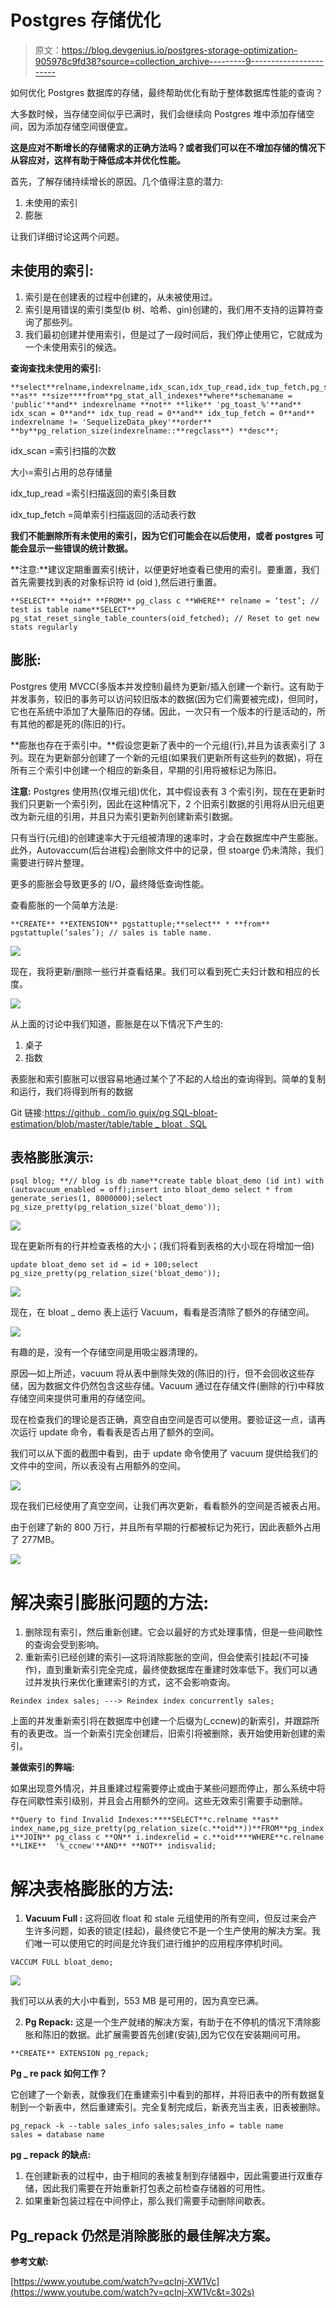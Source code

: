 # Postgres 存储优化

> 原文：<https://blog.devgenius.io/postgres-storage-optimization-905978c9fd38?source=collection_archive---------9----------------------->

如何优化 Postgres 数据库的存储，最终帮助优化有助于整体数据库性能的查询？

大多数时候，当存储空间似乎已满时，我们会继续向 Postgres 堆中添加存储空间，因为添加存储空间很便宜。

**这是应对不断增长的存储需求的正确方法吗？或者我们可以在不增加存储的情况下从容应对，这样有助于降低成本并优化性能。**

首先，了解存储持续增长的原因。几个值得注意的潜力:

1.  未使用的索引
2.  膨胀

让我们详细讨论这两个问题。

## 未使用的索引:

1.  索引是在创建表的过程中创建的，从未被使用过。
2.  索引是用错误的索引类型(b 树、哈希、gin)创建的，我们用不支持的运算符查询了那些列。
3.  我们最初创建并使用索引，但是过了一段时间后，我们停止使用它，它就成为一个未使用索引的候选。

**查询查找未使用的索引:**

```
**select**relname,indexrelname,idx_scan,idx_tup_read,idx_tup_fetch,pg_size_pretty(pg_relation_size(indexrelname::**regclass**)) **as** **size****from**pg_stat_all_indexes**where**schemaname = 'public'**and** indexrelname **not** **like** 'pg_toast_%'**and** idx_scan = 0**and** idx_tup_read = 0**and** idx_tup_fetch = 0**and** indexrelname != 'SequelizeData_pkey'**order** **by**pg_relation_size(indexrelname::**regclass**) **desc**;
```

idx_scan =索引扫描的次数

大小=索引占用的总存储量

idx_tup_read =索引扫描返回的索引条目数

idx_tup_fetch =简单索引扫描返回的活动表行数

**我们不能删除所有未使用的索引，因为它们可能会在以后使用，或者 postgres 可能会显示一些错误的统计数据。**

**注意:**建议定期重置索引统计，以便更好地查看已使用的索引。要重置，我们首先需要找到表的对象标识符 id (oid ),然后进行重置。

```
**SELECT** **oid** **FROM** pg_class c **WHERE** relname = ‘test’; // test is table name**SELECT** pg_stat_reset_single_table_counters(oid_fetched); // Reset to get new stats regularly
```

## **膨胀:**

Postgres 使用 MVCC(多版本并发控制)最终为更新/插入创建一个新行。这有助于并发事务，较旧的事务可以访问较旧版本的数据(因为它们需要被完成)，但同时，它也在系统中添加了大量陈旧的存储。因此，一次只有一个版本的行是活动的，所有其他的都是死的(陈旧的)行。

**膨胀也存在于索引中。**假设您更新了表中的一个元组(行),并且为该表索引了 3 列。现在为更新部分创建了一个新的元组(如果我们更新所有这些列的数据)，将在所有三个索引中创建一个相应的新条目，早期的引用将被标记为陈旧。

**注意:** Postgres 使用热(仅堆元组)优化，其中假设表有 3 个索引列，现在在更新时我们只更新一个索引列，因此在这种情况下，2 个旧索引数据的引用将从旧元组更改为新元组的引用，并且只为索引更新列创建新索引数据。

只有当行(元组)的创建速率大于元组被清理的速率时，才会在数据库中产生膨胀。此外，Autovaccum(后台进程)会删除文件中的记录，但 stoarge 仍未清除，我们需要进行碎片整理。

更多的膨胀会导致更多的 I/O，最终降低查询性能。

查看膨胀的一个简单方法是:

```
**CREATE** **EXTENSION** pgstattuple;**select** * **from** pgstattuple(‘sales’); // sales is table name.
```

![](img/122adc3dd75c216483c5e60e62b696ea.png)

现在，我将更新/删除一些行并查看结果。我们可以看到死亡夫妇计数和相应的长度。

![](img/c10ee97f8a3288229ee8690614b310bc.png)

从上面的讨论中我们知道，膨胀是在以下情况下产生的:

1.  桌子
2.  指数

表膨胀和索引膨胀可以很容易地通过某个了不起的人给出的查询得到。简单的复制和运行，我们将得到所有的数据

Git 链接:[https://github . com/io guix/pg SQL-bloat-estimation/blob/master/table/table _ bloat . SQL](https://github.com/ioguix/pgsql-bloat-estimation/blob/master/table/table_bloat.sql)

## 表格膨胀演示:

```
psql blog; **// blog is db name**create table bloat_demo (id int) with (autovacuum_enabled = off);insert into bloat_demo select * from generate_series(1, 8000000);select pg_size_pretty(pg_relation_size('bloat_demo'));
```

![](img/55518201819a447e8bec4a33c2771b86.png)

现在更新所有的行并检查表格的大小；(我们将看到表格的大小现在将增加一倍)

```
update bloat_demo set id = id + 100;select pg_size_pretty(pg_relation_size('bloat_demo'));
```

![](img/c222f8c8ff5ba5c009dc477414cbfd27.png)

现在，在 bloat _ demo 表上运行 Vacuum，看看是否清除了额外的存储空间。

![](img/42d7aec754f38360673d7b252b6555d4.png)

有趣的是，没有一个存储空间是用吸尘器清理的。

原因—如上所述，vacuum 将从表中删除失效的(陈旧的)行，但不会回收这些存储，因为数据文件仍然包含这些存储。Vacuum 通过在存储文件(删除的行)中释放存储空间来提供可重用的存储空间。

现在检查我们的理论是否正确，真空自由空间是否可以使用。要验证这一点，请再次运行 update 命令，看看表是否占用了额外的空间。

我们可以从下面的截图中看到，由于 update 命令使用了 vacuum 提供给我们的文件中的空间，所以表没有占用额外的空间。

![](img/63a428fbf8f1b4d70ce64042e784b1fa.png)

现在我们已经使用了真空空间，让我们再次更新，看看额外的空间是否被表占用。

由于创建了新的 800 万行，并且所有早期的行都被标记为死行，因此表额外占用了 277MB。

![](img/aa76621d6415d3418970342dcd6916fc.png)

# 解决索引膨胀问题的方法:

1.  删除现有索引，然后重新创建。它会以最好的方式处理事情，但是一些间歇性的查询会受到影响。
2.  重新索引已经创建的索引—这将消除膨胀的空间，但会使索引挂起(不可操作)，直到重新索引完全完成，最终使数据库在重建时效率低下。我们可以通过并发执行来优化重建索引的方式，这不会影响查询。

```
Reindex index sales; ---> Reindex index concurrently sales;
```

上面的并发重新索引将在数据库中创建一个后缀为(_ccnew)的新索引，并跟踪所有的表更改。当一个新索引完全创建后，旧索引将被删除，表开始使用新创建的索引。

**兼做索引的弊端:**

如果出现意外情况，并且重建过程需要停止或由于某些问题而停止，那么系统中将存在间歇性索引级别，并且会占用额外的空间。这些无效索引需要手动删除。

```
**Query to find Invalid Indexes:****SELECT**c.relname **as** index_name,pg_size_pretty(pg_relation_size(c.**oid**))**FROM**pg_index i**JOIN** pg_class c **ON** i.indexrelid = c.**oid****WHERE**c.relname **LIKE**  '%_ccnew'**AND** **NOT** indisvalid;
```

# 解决表格膨胀的方法:

1.  **Vacuum Full :** 这将回收 float 和 stale 元组使用的所有空间，但反过来会产生许多问题，如表的锁定(挂起)，最终使它不是一个生产使用的解决方案。我们唯一可以使用它的时间是允许我们进行维护的应用程序停机时间。

```
VACCUM FULL bloat_demo;
```

![](img/802ef1a0d02b92fb96a1e8304c80c98b.png)

我们可以从表的大小中看到，553 MB 是可用的，因为真空已满。

2. **Pg Repack:** 这是一个生产就绪的解决方案，有助于在不停机的情况下清除膨胀和陈旧的数据。此扩展需要首先创建(安装),因为它仅在安装期间可用。

```
**CREATE** EXTENSION pg_repack;
```

**Pg _ re pack 如何工作？**

它创建了一个新表，就像我们在重建索引中看到的那样，并将旧表中的所有数据复制到一个新表中，然后重建索引。完全复制完成后，新表充当主表，旧表被删除。

```
pg_repack -k --table sales_info sales;sales_info = table name
sales = database name
```

**pg _ repack 的缺点:**

1.  在创建新表的过程中，由于相同的表被复制到存储器中，因此需要进行双重存储，因此我们需要在开始重新打包表之前检查存储器的可用性。
2.  如果重新包装过程在中间停止，那么我们需要手动删除间歇表。

## Pg_repack 仍然是消除膨胀的最佳解决方案。

**参考文献:**

[https://www.youtube.com/watch?v=qcInj-XW1Vc](https://www.youtube.com/watch?v=qcInj-XW1Vc&t=302s)